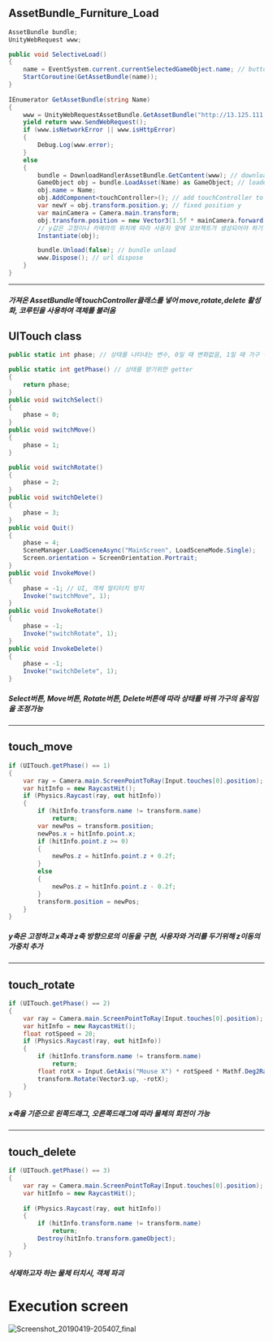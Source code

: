 ## AssetBundle_Furniture_Load
```C#
AssetBundle bundle;
UnityWebRequest www;

public void SelectiveLoad()
{
    name = EventSystem.current.currentSelectedGameObject.name; // button click, then object same as the name of clicked button is loaded 
    StartCoroutine(GetAssetBundle(name));
}
    
IEnumerator GetAssetBundle(string Name)
{
    www = UnityWebRequestAssetBundle.GetAssetBundle("http://13.125.111.193/scene2and/"+Name); // get url of object 
    yield return www.SendWebRequest();
    if (www.isNetworkError || www.isHttpError)
    {
        Debug.Log(www.error);
    }
    else
    {
        bundle = DownloadHandlerAssetBundle.GetContent(www); // downloading the object
        GameObject obj = bundle.LoadAsset(Name) as GameObject; // loaded object
        obj.name = Name; 
        obj.AddComponent<touchController>(); // add touchController to object
        var newY = obj.transform.position.y; // fixed position y
        var mainCamera = Camera.main.transform; 
        obj.transform.position = new Vector3(1.5f * mainCamera.forward.x + mainCamera.position.x, newY, 1.5f *      mainCamera.forward.z + mainCamera.position.z); 
        // y값은 고정이나 카메라의 위치에 따라 사용자 앞에 오브젝트가 생성되어야 하기 때문에 x값과 z값의 변화만 줌
        Instantiate(obj);

        bundle.Unload(false); // bundle unload
        www.Dispose(); // url dispose
    }
}
```
***
##### 가져온 AssetBundle에 touchController클래스를 넣어 move,rotate,delete 활성화, 코루틴을 사용하여 객체를 불러옴 

## UITouch class
```C#
public static int phase; // 상태를 나타내는 변수, 0일 때 변화없음, 1일 때 가구 이동 활성화, 2일 때 가구 회전 활성화, 3일 때 가구 삭제 활성화, 4일 때 나가기

public static int getPhase() // 상태를 받기위한 getter
{
    return phase;
}
public void switchSelect()
{
    phase = 0;
}
public void switchMove()
{
    phase = 1;
}

public void switchRotate()
{
    phase = 2;
}
public void switchDelete()
{
    phase = 3;
}
public void Quit()
{
    phase = 4;
    SceneManager.LoadSceneAsync("MainScreen", LoadSceneMode.Single);
    Screen.orientation = ScreenOrientation.Portrait;
}
public void InvokeMove()
{
    phase = -1; // UI, 객체 멀티터치 방지
    Invoke("switchMove", 1);
}
public void InvokeRotate()
{
    phase = -1;
    Invoke("switchRotate", 1);
}
public void InvokeDelete()
{
    phase = -1;
    Invoke("switchDelete", 1);
}
 ```
 ##### Select버튼, Move버튼, Rotate버튼, Delete버튼에 따라 상태를 바꿔 가구의 움직임을 조정가능 <br>
***
## touch_move
```C#
if (UITouch.getPhase() == 1)
{
    var ray = Camera.main.ScreenPointToRay(Input.touches[0].position);
    var hitInfo = new RaycastHit();
    if (Physics.Raycast(ray, out hitInfo))
    {
        if (hitInfo.transform.name != transform.name)
            return;
        var newPos = transform.position;
        newPos.x = hitInfo.point.x;
        if (hitInfo.point.z >= 0)
        {
            newPos.z = hitInfo.point.z + 0.2f;
        }
        else
        {
            newPos.z = hitInfo.point.z - 0.2f;
        }
        transform.position = newPos;
    }
}
```
##### y축은 고정하고 x축과 z축 방향으로의 이동을 구현, 사용자와 거리를 두기위해 z이동의 가중치 추가
***
## touch_rotate
```C#
if (UITouch.getPhase() == 2)
{
    var ray = Camera.main.ScreenPointToRay(Input.touches[0].position);
    var hitInfo = new RaycastHit();
    float rotSpeed = 20;   
    if (Physics.Raycast(ray, out hitInfo))
    {
        if (hitInfo.transform.name != transform.name)
            return;
        float rotX = Input.GetAxis("Mouse X") * rotSpeed * Mathf.Deg2Rad;
        transform.Rotate(Vector3.up, -rotX);
    }
}
```
##### x축을 기준으로 왼쪽드래그, 오른쪽드래그에 따라 물체의 회전이 가능
*** 
## touch_delete
```C#
if (UITouch.getPhase() == 3)
{
    var ray = Camera.main.ScreenPointToRay(Input.touches[0].position);
    var hitInfo = new RaycastHit();
  
    if (Physics.Raycast(ray, out hitInfo))
    {
        if (hitInfo.transform.name != transform.name)
            return;
        Destroy(hitInfo.transform.gameObject);
    }
}
```
##### 삭제하고자 하는 물체 터치시, 객체 파괴

# Execution screen
![Screenshot_20190419-205407_final](https://user-images.githubusercontent.com/41403898/56423076-67cc8400-62e5-11e9-82f0-2a47cc456be5.jpg)
